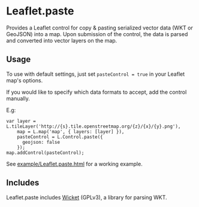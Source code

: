 # Leaflet.paste

Provides a Leaflet control for copy & pasting serialized vector data (WKT or
GeoJSON) into a map. Upon submission of the control, the data is parsed and 
converted into vector layers on the map.


## Usage

To use with default settings, just set ```pasteControl = true``` in your Leaflet map's options.

If you would like to specify which data formats to accept, add the control manually.

E.g:

```
var layer = L.tileLayer('http://{s}.tile.openstreetmap.org/{z}/{x}/{y}.png'),
    map = L.map('map', { layers: [layer] }),
    pasteControl = L.Control.paste({
      geojson: false
    });
map.addControl(pasteControl);
```

See [example/Leaflet.paste.html](https://github.com/thegreat/Leaflet.paste/blob/master/example/Leaflet.paste.html) for a working example.


## Includes

Leaflet.paste includes [Wicket] (GPLv3), a library for parsing WKT.

[Wicket]: https://github.com/arthur-e/Wicket
